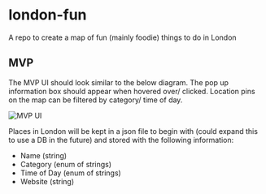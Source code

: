 # london-fun
A repo to create a map of fun (mainly foodie) things to do in London



## MVP

The MVP UI should look similar to the below diagram. The pop up information box should appear when hovered over/ clicked. Location pins on the map can be filtered by category/ time of day. 

![MVP UI](https://user-images.githubusercontent.com/65658835/113923032-f3e05a80-97df-11eb-92b3-9b503bf98a38.png)

Places in London will be kept in a json file to begin with (could expand this to use a DB in the future) and stored with the following information:
* Name (string)
* Category (enum of strings)
* Time of Day (enum of strings)
* Website (string)
